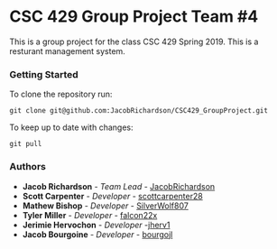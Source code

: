 # CSC 429 Group Project Team #4

This is a group project for the class CSC 429 Spring 2019. This is a resturant management system.

### Getting Started

To clone the repository run:
```
git clone git@github.com:JacobRichardson/CSC429_GroupProject.git
```
To keep up to date with changes:
```
git pull
```

### Authors

* **Jacob Richardson** - *Team Lead* - [JacobRichardson](https://github.com/JacobRichardson)
* **Scott Carpenter** - *Developer* - [scottcarpenter28](https://github.com/scottcarpenter28)
* **Mathew Bishop** - *Developer* - [SilverWolf807](https://github.com/SilverWolf807)
* **Tyler Miller** - *Developer* - [falcon22x](https://github.com/falcon22x)
* **Jerimie Hervochon** - *Developer* -[jherv1](https://github.com/jherv1)
* **Jacob Bourgoine** - *Developer* - [bourgojl](https://github.com/bourgojl)
